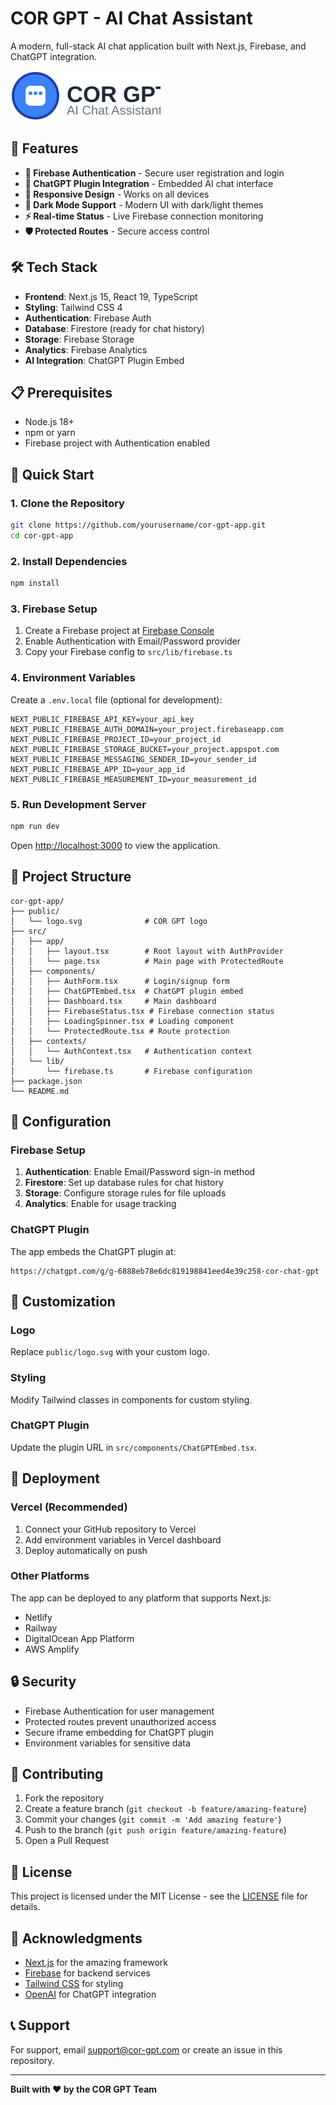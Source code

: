 # COR GPT - AI Chat Assistant

A modern, full-stack AI chat application built with Next.js, Firebase, and ChatGPT integration.

![COR GPT Logo](public/logo.svg)

## 🚀 Features

- **🔐 Firebase Authentication** - Secure user registration and login
- **🤖 ChatGPT Plugin Integration** - Embedded AI chat interface
- **📱 Responsive Design** - Works on all devices
- **🌙 Dark Mode Support** - Modern UI with dark/light themes
- **⚡ Real-time Status** - Live Firebase connection monitoring
- **🛡️ Protected Routes** - Secure access control

## 🛠️ Tech Stack

- **Frontend**: Next.js 15, React 19, TypeScript
- **Styling**: Tailwind CSS 4
- **Authentication**: Firebase Auth
- **Database**: Firestore (ready for chat history)
- **Storage**: Firebase Storage
- **Analytics**: Firebase Analytics
- **AI Integration**: ChatGPT Plugin Embed

## 📋 Prerequisites

- Node.js 18+ 
- npm or yarn
- Firebase project with Authentication enabled

## 🚀 Quick Start

### 1. Clone the Repository

```bash
git clone https://github.com/yourusername/cor-gpt-app.git
cd cor-gpt-app
```

### 2. Install Dependencies

```bash
npm install
```

### 3. Firebase Setup

1. Create a Firebase project at [Firebase Console](https://console.firebase.google.com/)
2. Enable Authentication with Email/Password provider
3. Copy your Firebase config to `src/lib/firebase.ts`

### 4. Environment Variables

Create a `.env.local` file (optional for development):

```env
NEXT_PUBLIC_FIREBASE_API_KEY=your_api_key
NEXT_PUBLIC_FIREBASE_AUTH_DOMAIN=your_project.firebaseapp.com
NEXT_PUBLIC_FIREBASE_PROJECT_ID=your_project_id
NEXT_PUBLIC_FIREBASE_STORAGE_BUCKET=your_project.appspot.com
NEXT_PUBLIC_FIREBASE_MESSAGING_SENDER_ID=your_sender_id
NEXT_PUBLIC_FIREBASE_APP_ID=your_app_id
NEXT_PUBLIC_FIREBASE_MEASUREMENT_ID=your_measurement_id
```

### 5. Run Development Server

```bash
npm run dev
```

Open [http://localhost:3000](http://localhost:3000) to view the application.

## 📁 Project Structure

```
cor-gpt-app/
├── public/
│   └── logo.svg              # COR GPT logo
├── src/
│   ├── app/
│   │   ├── layout.tsx        # Root layout with AuthProvider
│   │   └── page.tsx          # Main page with ProtectedRoute
│   ├── components/
│   │   ├── AuthForm.tsx      # Login/signup form
│   │   ├── ChatGPTEmbed.tsx  # ChatGPT plugin embed
│   │   ├── Dashboard.tsx     # Main dashboard
│   │   ├── FirebaseStatus.tsx # Firebase connection status
│   │   ├── LoadingSpinner.tsx # Loading component
│   │   └── ProtectedRoute.tsx # Route protection
│   ├── contexts/
│   │   └── AuthContext.tsx   # Authentication context
│   └── lib/
│       └── firebase.ts       # Firebase configuration
├── package.json
└── README.md
```

## 🔧 Configuration

### Firebase Setup

1. **Authentication**: Enable Email/Password sign-in method
2. **Firestore**: Set up database rules for chat history
3. **Storage**: Configure storage rules for file uploads
4. **Analytics**: Enable for usage tracking

### ChatGPT Plugin

The app embeds the ChatGPT plugin at:
```
https://chatgpt.com/g/g-6888eb78e6dc819198841eed4e39c258-cor-chat-gpt
```

## 🎨 Customization

### Logo
Replace `public/logo.svg` with your custom logo.

### Styling
Modify Tailwind classes in components for custom styling.

### ChatGPT Plugin
Update the plugin URL in `src/components/ChatGPTEmbed.tsx`.

## 🚀 Deployment

### Vercel (Recommended)

1. Connect your GitHub repository to Vercel
2. Add environment variables in Vercel dashboard
3. Deploy automatically on push

### Other Platforms

The app can be deployed to any platform that supports Next.js:
- Netlify
- Railway
- DigitalOcean App Platform
- AWS Amplify

## 🔒 Security

- Firebase Authentication for user management
- Protected routes prevent unauthorized access
- Secure iframe embedding for ChatGPT plugin
- Environment variables for sensitive data

## 🤝 Contributing

1. Fork the repository
2. Create a feature branch (`git checkout -b feature/amazing-feature`)
3. Commit your changes (`git commit -m 'Add amazing feature'`)
4. Push to the branch (`git push origin feature/amazing-feature`)
5. Open a Pull Request

## 📝 License

This project is licensed under the MIT License - see the [LICENSE](LICENSE) file for details.

## 🙏 Acknowledgments

- [Next.js](https://nextjs.org/) for the amazing framework
- [Firebase](https://firebase.google.com/) for backend services
- [Tailwind CSS](https://tailwindcss.com/) for styling
- [OpenAI](https://openai.com/) for ChatGPT integration

## 📞 Support

For support, email support@cor-gpt.com or create an issue in this repository.

---

**Built with ❤️ by the COR GPT Team**
